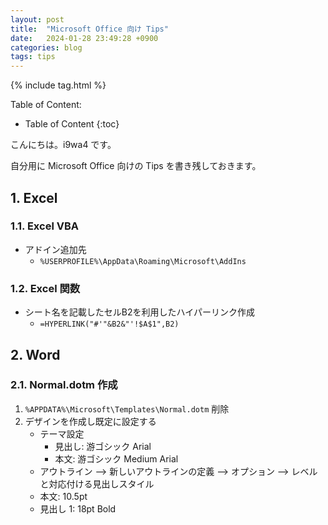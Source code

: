 ```yaml
---
layout: post
title:  "Microsoft Office 向け Tips"
date:   2024-01-28 23:49:28 +0900
categories: blog
tags: tips
---
```


{% include tag.html %}

Table of Content:
- Table of Content
{:toc}

<!-- # h1 -->

こんにちは。i9wa4 です。

自分用に Microsoft Office 向けの Tips を書き残しておきます。

## 1. Excel

### 1.1. Excel VBA

- アドイン追加先
    - `%USERPROFILE%\AppData\Roaming\Microsoft\AddIns`

### 1.2. Excel 関数

- シート名を記載したセルB2を利用したハイパーリンク作成
    - `=HYPERLINK("#'"&B2&"'!$A$1",B2)`

## 2. Word

### 2.1. Normal.dotm 作成

1. `%APPDATA%\Microsoft\Templates\Normal.dotm` 削除
1. デザインを作成し既定に設定する
    - テーマ設定
        - 見出し: 游ゴシック Arial
        - 本文: 游ゴシック Medium Arial
    - アウトライン --> 新しいアウトラインの定義 --> オプション --> レベルと対応付ける見出しスタイル
    - 本文: 10.5pt
    - 見出し 1: 18pt Bold
